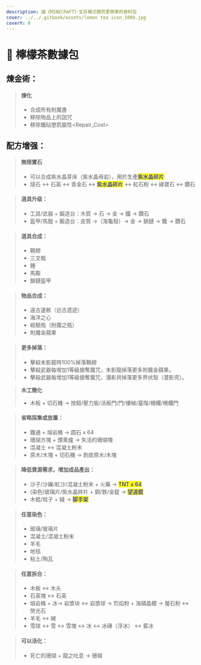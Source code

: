```yaml
---
description: 讓《MINECRAFT》生存模式開荒更簡單的資料包
cover: ../../.gitbook/assets/lemon tea icon_1080.jpg
coverY: 0
---
```


# 🍋 檸檬茶數據包

## **煉金術：**

> #### 煉化
>
> * 合成所有附魔書
> * 移除物品上的詛咒
> * 移除鐵砧懲罰屬性\<Repair_Cost>

## 配方增强：

> #### 無限寶石
>
> * 可以合成紫水晶芽床（紫水晶母岩），用於生產<mark style="color:blue;">紫水晶碎片</mark>
> * 燧石 ↔ 石英 ↔ 青金石 ↔ <mark style="color:blue;">紫水晶碎片</mark> ↔ 紅石粉 ↔ 綠寶石 ↔ 鑽石

> #### 道具升级：
>
> * 工具/武器 + 鍛造台：木質 → 石 → 金 → 鐵 → 鑽石
> * 盔甲/馬鎧 + 鍛造台：皮質 →（海龜殼）→ 金 → 鎖鏈 → 鐵 → 鑽石

> #### 道具合成：
>
> * 鞘翅
> * 三叉戟
> * 鍾
> * 馬鞍
> * 鎖鏈盔甲

> #### 物品合成：
>
> * 遠古遺骸（远古遗迹）
> * 海洋之心
> * 經驗瓶（附魔之瓶）
> * 附魔金蘋果

> #### 更多掉落：
>
> * 擊殺末影龍時100%掉落鞘翅
> * 擊殺武器每增加1等級搶奪魔咒，末影龍掉落更多附魔金蘋果。
> * 擊殺武器每增加1等級搶奪魔咒，潛影貝掉落更多界伏殼（潜影壳）。

> **木工簡化**
>
> * 木板 + 切石機 → 按鈕/壓力板/活板門/門/樓梯/臺階/柵欄/柵欄門

> #### &#x20;省略採集或放置：
>
> * 鐵通 + 熔岩桶 → 圆石 x 64
> * 珊瑚方塊 + 煙熏爐 → 失活的珊瑚塊
> * 混凝土 ↔ 混凝土粉末
> * 原木/木塊 + 切石機 → 剝皮原木/木塊

> #### **降低資源需求，增加成品產出**：
>
> * 沙子/沙礫/紅沙/混凝土粉末 + 火藥  → <mark style="color:blue;">TNT x 64</mark>
> * (染色)玻璃片/紫水晶碎片 + 銅/鉄/金錠 → <mark style="color:blue;">望遠鏡</mark>
> * 木棍/柱子 + 綫 → <mark style="color:blue;">脚手架</mark>

> #### **任意染色**：
>
> * 玻璃/玻璃片
> * 混凝土/混凝土粉末
> * 羊毛
> * 地毯
> * 粘土/陶瓦

> #### 任意拆合：
>
> * 木板 ↔ 木头
> * 石英塊 ↔ 石英
> * 熔岩桶 + 冰→ 岩漿块 ↔ 岩漿球 → 烈焰粉 + 海磷晶體 → 螢石粉 ↔ 熒光石
> * 羊毛 ↔ 線
> * 雪球 ↔ 雪 ↔ 雪塊 ↔ 冰 ↔ 冰磚（浮冰） ↔ 藍冰

> #### 可以活化：
>
> * 死亡的珊瑚 + 龍之吐息 → 珊瑚

